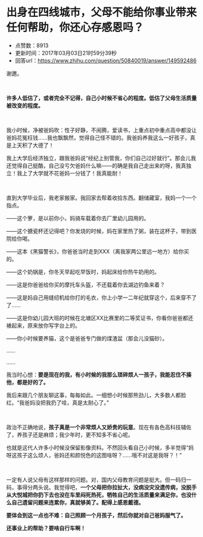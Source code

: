 # 出身在四线城市，父母不能给你事业带来任何帮助，你还心存感恩吗？
- 点赞数：8913
- 更新时间：2017年03月03日21时59分39秒
- 回答url：https://www.zhihu.com/question/50840019/answer/149592486
<body>
 <p data-pid="EFjOTIWo">谢邀。</p>
 <br>
 <p data-pid="3BPAYx0t"><b>许多人低估了，或者完全不记得，自己小时候不省心的程度。低估了父母生活质量被改变的程度。</b></p>
 <br>
 <p data-pid="jmq9PLnT">我小时候，净被爸妈吹：性子好静，不闹腾，爱读书，上重点初中重点高中都没让爸妈花冤枉钱……我也飘飘然，觉得自己怪不错的。我爸妈养我这么一好孩子，真是上天积了大德了！</p>
 <p data-pid="4sIBxGgU">我上大学后经济独立，跟我爸妈说“经纪上别管我，你们自己过好就行”。那会儿我还觉得自己挺酷，自己没亏欠爸妈什么嘛——的确是我自己走出来的呀，我真独立！我上了大学就不花爸妈一分钱了！我真能耐！</p>
 <br>
 <p data-pid="IpL7H9m8">直到大学毕业后，我老家搬家。我回家去帮着收拾东西。翻储藏室，我妈一个一个指点。</p>
 <p data-pid="4lOVmhAx">——这个箩，是以前你小，妈骑车载着你去厂里幼儿园用的。</p>
 <p data-pid="zHRFHCav">——这个搪瓷杯还记得吧？你发烧的时候，妈在家里热了粥，装在这杯子，带到医院给你喝。</p>
 <p data-pid="Wd6Djv01">——这本《黑猫警长》，你爸爸当时走到XXX（离我家两公里远一地方）给你买的。</p>
 <p data-pid="4DKmXZg4">——这个奶锅是，你冬天早起吃早饭时，妈起床给你热牛奶用的。</p>
 <p data-pid="VkBH46oB">——这是你爸爸给你买的摩托车头盔，不还载着你去湖边钓鱼来着？</p>
 <p data-pid="tHURc5LY">——这是妈自己用缝纫机给你打的毛衣，你上小学一二年纪就穿这个，后来穿不了了……</p>
 <p data-pid="5C6KIEnd">——这是你幼儿园大班的时候在北塘区XX比赛里的二等奖证书，你看你爸爸都还裱起来，原来放你写字台上的。</p>
 <p data-pid="6Y6ln2sB">——你小时候要养猫，这个是爸爸专门做的煤渣盆（那会儿没猫砂）。</p>
 <p data-pid="kR7ANRNI">……</p>
 <p data-pid="DCOpoCDJ">……</p>
 <p data-pid="5yoERZDG">我当时心想：<b>要是现在的我，有小时候的我那么琐碎烦人一孩子，我能忍住不揍他，都是好的了。</b></p>
 <p data-pid="SYmETE65">我后来跟几个朋友聊这事，每每如此。一细想小时候那熊劲儿，大多数人都脸红。“我爸妈没把我扔了哇，真是太耐心了。”</p>
 <br>
 <p data-pid="ZIh65p8y">政治不正确地说，<b>孩子真是一个非常烦人又娇贵的玩意</b>。现在有各色高科技辅佐了，养孩子还是麻烦；我少年时，更不知多不省心呢。</p>
 <p data-pid="iNtQN-4c">也就是这代人许多小时候没保留影像资料。不然回头看自己小时候，多半觉得“妈呀这孩子这么烦人，爸妈还和颜悦色的这图啥呀？……哦不对这是我呀？！”</p>
 <br>
 <p data-pid="ouK0JpoB">一定有人说父母有这样那样的问题。对，国内父母教育问题是挺大。但一码归一码，事得分两头说。我觉得吧，<b>一个父母把你拉扯大，没病没灾没遗传病，没脱手从大悦城把你扔下去也没在车里闷死热死，牺牲自己的生活质量来满足你，也没什么自己遗留问题来连累你，真就够美了。配得上感恩戴德。</b></p>
 <p data-pid="3NJfI7n1"><b>要体会到这一点也不难：自己照顾一个月孩子，然后你就对自己爸妈服气了。</b></p>
 <p data-pid="OnBOunyT"><b>还事业上的帮助？要啥自行车啊！</b></p>
</body>